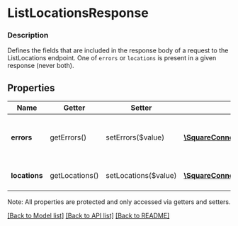 # ListLocationsResponse

### Description

Defines the fields that are included in the response body of a request to the ListLocations endpoint.  One of `errors` or `locations` is present in a given response (never both).

## Properties
Name | Getter | Setter | Type | Description | Notes
------------ | ------------- | ------------- | ------------- | ------------- | -------------
**errors** | getErrors() | setErrors($value) | [**\SquareConnect\Model\Error[]**](Error.md) | Any errors that occurred during the request. | [optional] 
**locations** | getLocations() | setLocations($value) | [**\SquareConnect\Model\Location[]**](Location.md) | The business&#39;s locations. | [optional] 

Note: All properties are protected and only accessed via getters and setters.

[[Back to Model list]](../../README.md#documentation-for-models) [[Back to API list]](../../README.md#documentation-for-api-endpoints) [[Back to README]](../../README.md)

